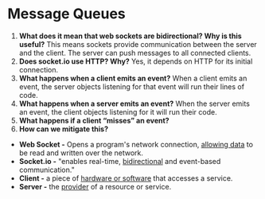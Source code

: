 # Message Queues 

1. **What does it mean that web sockets are bidirectional? Why is this useful?** This means sockets provide communication between the server and the client. The server can push messages to all connected clients. 
1. **Does socket.io use HTTP? Why?** Yes, it depends on HTTP for its initial connection.
1. **What happens when a client emits an event?** When a client emits an event, the server objects listening for that event will run their lines of code.
1. **What happens when a server emits an event?** When the server emits an event, the client objects listening for it will run their code.
1. **What happens if a client “misses” an event?** 
1. **How can we mitigate this?**

- **Web Socket -** Opens a program's network connection, [allowing data](https://techterms.com/definition/socket) to be read and written over the network.
- **Socket.io -** "enables real-time, [bidirectional](https://socket.io/) and event-based communication."
- **Client -** a piece of [hardware or software](https://en.wikipedia.org/wiki/Client_(computing)#:~:text=In%20computing%2C%20a%20client%20is,by%20way%20of%20a%20network.) that accesses a service.
- **Server -** the [provider](https://en.wikipedia.org/wiki/Client%E2%80%93server_model) of a resource or service.